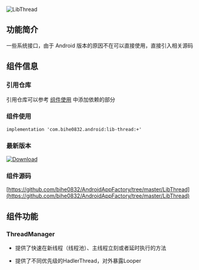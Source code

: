 ![LibThread](https://img.shields.io/badge/AndroidAppFactory-LibThread-brightgreen)

## 功能简介

一些系统接口，由于 Android 版本的原因不在可以直接使用，直接引入相关源码

## 组件信息

### 引用仓库

引用仓库可以参考 [组件使用](./../start.md) 中添加依赖的部分

### 组件使用

    implementation 'com.bihe0832.android:lib-thread:+'

### 最新版本

[ ![Download](https://api.bintray.com/packages/bihe0832/android/lib-thread/images/download.svg) ](https://bintray.com/bihe0832/android/lib-thread/_latestVersion)

### 组件源码

[https://github.com/bihe0832/AndroidAppFactory/tree/master/LibThread](https://github.com/bihe0832/AndroidAppFactory/tree/master/LibThread)

## 组件功能

### ThreadManager

- 提供了快速在新线程（线程池）、主线程立刻或者延时执行的方法

- 提供了不同优先级的HadlerThread，对外暴露Looper
